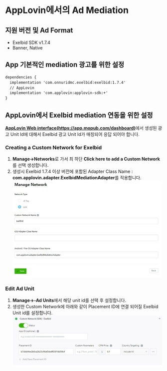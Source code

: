 # AppLovin에서의 Ad Mediation
## 지원 버전 및 Ad Format
- Exelbid SDK v1.7.4
- Banner, Native

## App 기본적인 mediation 광고를 위한 설정
  ```xml
  dependencies {
    implementation 'com.onnuridmc.exelbid:exelbid:1.7.4'
    // AppLovin
    implementation 'com.applovin:applovin-sdk:+'
  }
  ```

## AppLovin에서 Exelbid mediation 연동을 위한 설정
[**AppLovin Web interface(https://app.mopub.com/dashboard)**](https://app.mopub.com/dashboard)에서 생성된 광고 Unit Id에 대해서 Exelbid 광고 Unit Id가 매칭되어 응답 되어야 합니다.

### Creating a Custom Network for Exelbid
  1. **Manage->Networks**로 가서 최 하단  **Click here to add a Custom Network**를 선택 생성합니다.
  2. 생성시 Exelbid 1.7.4 이상 버전에 포함된 Adapter Class Name : **com.applovin.adapter.ExelbidMediationAdapter**를 적용합니다.
  ![import](./img/applovin_create_network.jpg)

### Edit  Ad Unit
  1. **Manage->-Ad Units**에서 해당 unit id를 선택 후 설정합니다.
  2. 생성한 Custom Network에 아래와 같이 Placement ID에 연결 되어질 Exelbid Unit id를  설정합니다.
  ![import](./img/applovin_unit_setting_network.jpg)

